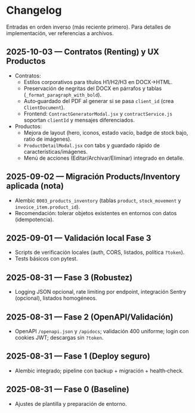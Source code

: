 # Changelog

Entradas en orden inverso (más reciente primero). Para detalles de implementación, ver referencias a archivos.

## 2025-10-03 — Contratos (Renting) y UX Productos
- Contratos:
  - Estilos corporativos para títulos H1/H2/H3 en DOCX→HTML.
  - Preservación de negritas del DOCX en párrafos y tablas (`_format_paragraph_with_bold`).
  - Auto‑guardado del PDF al generar si se pasa `client_id` (crea `ClientDocument`).
  - Frontend: `ContractGeneratorModal.jsx` y `contractService.js` soportan `clientId` y mensajes diferenciados.
- Productos:
  - Mejora de layout (hero, iconos, estado vacío, badge de stock bajo, ratio de imágenes).
  - `ProductDetailModal.jsx` con tabs y guardado rápido de características/imágenes.
  - Menú de acciones (Editar/Archivar/Eliminar) integrado en detalle.

## 2025-09-02 — Migración Products/Inventory aplicada (nota)
- Alembic `0003_products_inventory` (tablas `product`, `stock_movement` y `invoice_item.product_id`).
- Recomendación: tolerar objetos existentes en entornos con datos (idempotencia).

## 2025-09-01 — Validación local Fase 3
- Scripts de verificación locales (auth, CORS, listados, política `?token`).
- Tests básicos con pytest.

## 2025-08-31 — Fase 3 (Robustez)
- Logging JSON opcional, rate limiting por endpoint, integración Sentry (opcional), listados homogéneos.

## 2025-08-31 — Fase 2 (OpenAPI/Validación)
- OpenAPI `/openapi.json` y `/apidocs`; validación 400 uniforme; login con cookies JWT; descargas sin `?token`.

## 2025-08-31 — Fase 1 (Deploy seguro)
- Alembic integrado; pipeline con backup + migración + health‑check.

## 2025-08-31 — Fase 0 (Baseline)
- Ajustes de plantilla y preparación de entorno.

